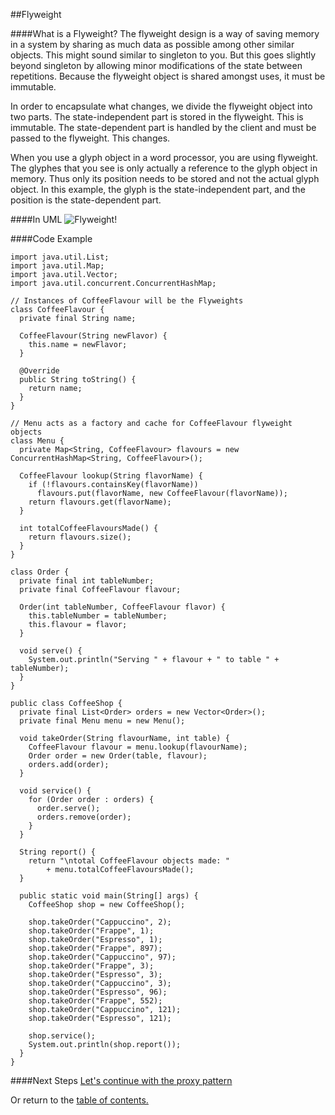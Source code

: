 ##Flyweight

####What is a Flyweight?
The flyweight design is a way of saving memory in a system by sharing as much data as possible among other similar objects.
This might sound similar to singleton to you. But this goes slightly beyond singleton by allowing minor modifications of the
state between repetitions. Because the flyweight object is shared amongst uses, it must be immutable.

In order to encapsulate what changes, we divide the flyweight object into two parts. The state-independent part is stored in the flyweight. This is immutable. The state-dependent part is handled by the client and must be passed to the flyweight. This changes.

When you use a glyph object in a word processor, you are using flyweight. The glyphes that you see is only actually a reference
to the glyph object in memory. Thus only its position needs to be stored and not the actual glyph object. In this example, the glyph is the state-independent part, and the position is the state-dependent part.

####In UML
![Flyweight!](https://github.com/trekbaum/present/blob/master/sdp/resourses/flyweight.png "Flyweight UML")

####Code Example

```
import java.util.List;
import java.util.Map;
import java.util.Vector;
import java.util.concurrent.ConcurrentHashMap;

// Instances of CoffeeFlavour will be the Flyweights
class CoffeeFlavour {
  private final String name;

  CoffeeFlavour(String newFlavor) {
    this.name = newFlavor;
  }

  @Override
  public String toString() {
    return name;
  }
}

// Menu acts as a factory and cache for CoffeeFlavour flyweight objects
class Menu {
  private Map<String, CoffeeFlavour> flavours = new ConcurrentHashMap<String, CoffeeFlavour>();

  CoffeeFlavour lookup(String flavorName) {
    if (!flavours.containsKey(flavorName))
      flavours.put(flavorName, new CoffeeFlavour(flavorName));
    return flavours.get(flavorName);
  }

  int totalCoffeeFlavoursMade() {
    return flavours.size();
  }
}

class Order {
  private final int tableNumber;
  private final CoffeeFlavour flavour;

  Order(int tableNumber, CoffeeFlavour flavor) {
    this.tableNumber = tableNumber;
    this.flavour = flavor;
  }

  void serve() {
    System.out.println("Serving " + flavour + " to table " + tableNumber);
  }
}

public class CoffeeShop {
  private final List<Order> orders = new Vector<Order>();
  private final Menu menu = new Menu();

  void takeOrder(String flavourName, int table) {
    CoffeeFlavour flavour = menu.lookup(flavourName);
    Order order = new Order(table, flavour);
    orders.add(order);
  }
  
  void service() {
    for (Order order : orders) {
      order.serve();
      orders.remove(order);    
    }
  }
  
  String report() {
    return "\ntotal CoffeeFlavour objects made: "
        + menu.totalCoffeeFlavoursMade();
  }

  public static void main(String[] args) {
    CoffeeShop shop = new CoffeeShop();

    shop.takeOrder("Cappuccino", 2);
    shop.takeOrder("Frappe", 1);
    shop.takeOrder("Espresso", 1);
    shop.takeOrder("Frappe", 897);
    shop.takeOrder("Cappuccino", 97);
    shop.takeOrder("Frappe", 3);
    shop.takeOrder("Espresso", 3);
    shop.takeOrder("Cappuccino", 3);
    shop.takeOrder("Espresso", 96);
    shop.takeOrder("Frappe", 552);
    shop.takeOrder("Cappuccino", 121);
    shop.takeOrder("Espresso", 121);

    shop.service();
    System.out.println(shop.report());
  }
}
```

####Next Steps
[Let's continue with the proxy pattern](https://github.com/trekbaum/present/blob/master/sdp/proxy.md)

Or return to the [table of contents.](https://github.com/trekbaum/present/blob/master/sdp/README.md)
